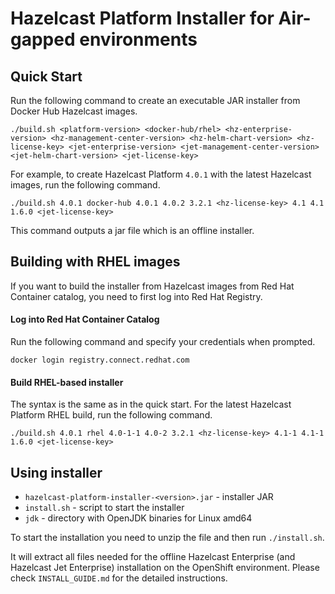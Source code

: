 # Hazelcast Platform Installer for Air-gapped environments

## Quick Start

Run the following command to create an executable JAR installer from Docker Hub Hazelcast images.

	./build.sh <platform-version> <docker-hub/rhel> <hz-enterprise-version> <hz-management-center-version> <hz-helm-chart-version> <hz-license-key> <jet-enterprise-version> <jet-management-center-version> <jet-helm-chart-version> <jet-license-key>

For example, to create Hazelcast Platform `4.0.1` with the latest Hazelcast images, run the following command.

	./build.sh 4.0.1 docker-hub 4.0.1 4.0.2 3.2.1 <hz-license-key> 4.1 4.1 1.6.0 <jet-license-key>

This command outputs a jar file which is an offline installer.

## Building with RHEL images

If you want to build the installer from Hazelcast images from Red Hat Container catalog, you need to first log into Red Hat Registry.

#### Log into Red Hat Container Catalog

Run the following command and specify your credentials when prompted.

	docker login registry.connect.redhat.com

#### Build RHEL-based installer

The syntax is the same as in the quick start. For the latest Hazelcast Platform RHEL build, run the following command.

	./build.sh 4.0.1 rhel 4.0-1-1 4.0-2 3.2.1 <hz-license-key> 4.1-1 4.1-1 1.6.0 <jet-license-key>

## Using installer
- `hazelcast-platform-installer-<version>.jar` - installer JAR
- `install.sh` - script to start the installer
- `jdk` - directory with OpenJDK binaries for Linux amd64

To start the installation you need to unzip the file and then run `./install.sh`.

It will extract all files needed for the offline Hazelcast Enterprise (and Hazelcast Jet Enterprise) installation on the OpenShift environment. Please check `INSTALL_GUIDE.md` for the detailed instructions.
